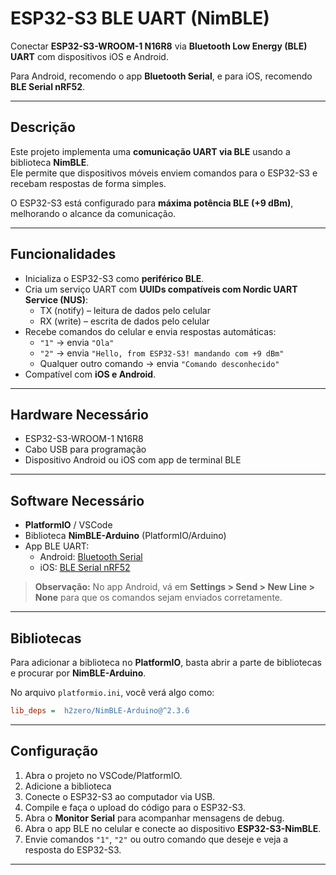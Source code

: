 # ESP32-S3 BLE UART (NimBLE)  

Conectar **ESP32-S3-WROOM-1 N16R8** via **Bluetooth Low Energy (BLE) UART** com dispositivos iOS e Android.  

Para Android, recomendo o app **Bluetooth Serial**, e para iOS, recomendo **BLE Serial nRF52**.  

---

## Descrição

Este projeto implementa uma **comunicação UART via BLE** usando a biblioteca **NimBLE**.  
Ele permite que dispositivos móveis enviem comandos para o ESP32-S3 e recebam respostas de forma simples.  

O ESP32-S3 está configurado para **máxima potência BLE (+9 dBm)**, melhorando o alcance da comunicação.  

---

## Funcionalidades

- Inicializa o ESP32-S3 como **periférico BLE**.
- Cria um serviço UART com **UUIDs compatíveis com Nordic UART Service (NUS)**:
  - TX (notify) – leitura de dados pelo celular
  - RX (write) – escrita de dados pelo celular
- Recebe comandos do celular e envia respostas automáticas:
  - `"1"` → envia `"Ola"`
  - `"2"` → envia `"Hello, from ESP32-S3! mandando com +9 dBm"`
  - Qualquer outro comando → envia `"Comando desconhecido"`
- Compatível com **iOS e Android**.

---

## Hardware Necessário

- ESP32-S3-WROOM-1 N16R8
- Cabo USB para programação
- Dispositivo Android ou iOS com app de terminal BLE  

---

## Software Necessário

- **PlatformIO** / VSCode
- Biblioteca **NimBLE-Arduino** (PlatformIO/Arduino)
- App BLE UART:
  - Android: [Bluetooth Serial](https://play.google.com/store/apps/details?id=de.kai_morich.serial_bluetooth_terminal)
  - iOS: [BLE Serial nRF52](https://apps.apple.com/br/app/bleserial-nrf/id1632235163)

> **Observação:** No app Android, vá em **Settings > Send > New Line > None** para que os comandos sejam enviados corretamente.

---

## Bibliotecas

Para adicionar a biblioteca no **PlatformIO**, basta abrir a parte de bibliotecas e procurar por **NimBLE-Arduino**.  

No arquivo `platformio.ini`, você verá algo como:

```ini
lib_deps =  h2zero/NimBLE-Arduino@^2.3.6
```
---

## Configuração

1. Abra o projeto no VSCode/PlatformIO.
2. Adicione a biblioteca
3. Conecte o ESP32-S3 ao computador via USB.
4. Compile e faça o upload do código para o ESP32-S3.
5. Abra o **Monitor Serial** para acompanhar mensagens de debug.
6. Abra o app BLE no celular e conecte ao dispositivo **ESP32-S3-NimBLE**.
7. Envie comandos `"1"`,  `"2"` ou outro comando que deseje e veja a resposta do ESP32-S3.

---
